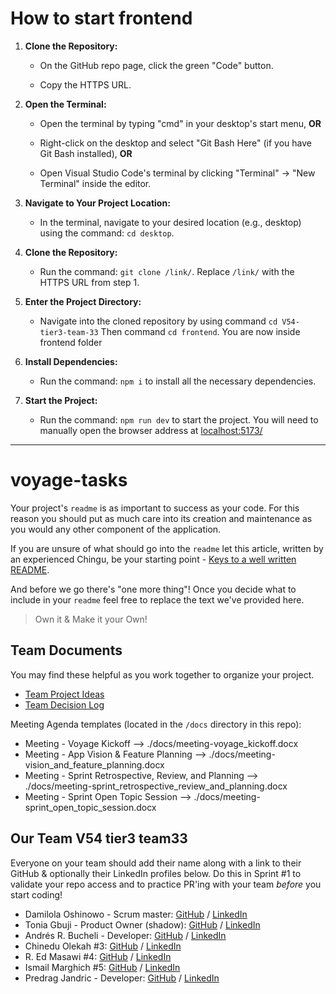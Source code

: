 # How to start frontend

1. **Clone the Repository:**

   - On the GitHub repo page, click the green "Code" button.

   - Copy the HTTPS URL.

2. **Open the Terminal:**

   - Open the terminal by typing "cmd" in your desktop's start menu, **OR**

   - Right-click on the desktop and select "Git Bash Here" (if you have Git Bash installed), **OR**

   - Open Visual Studio Code's terminal by clicking "Terminal" -> "New Terminal" inside the editor.

3. **Navigate to Your Project Location:**

   - In the terminal, navigate to your desired location (e.g., desktop) using the command: `cd desktop`.

4. **Clone the Repository:**

   - Run the command: `git clone /link/`. Replace `/link/` with the HTTPS URL from step 1.

5. **Enter the Project Directory:**

   - Navigate into the cloned repository by using command `cd V54-tier3-team-33` Then command `cd frontend`. You are now inside frontend folder

6. **Install Dependencies:**

   - Run the command: `npm i` to install all the necessary dependencies.

7. **Start the Project:**

   - Run the command: `npm run dev` to start the project. You will need to manually open the browser address at [localhost:5173/](http://localhost:5173/)

---

# voyage-tasks

Your project's `readme` is as important to success as your code. For
this reason you should put as much care into its creation and maintenance
as you would any other component of the application.

If you are unsure of what should go into the `readme` let this article,
written by an experienced Chingu, be your starting point -
[Keys to a well written README](https://tinyurl.com/yk3wubft).

And before we go there's "one more thing"! Once you decide what to include
in your `readme` feel free to replace the text we've provided here.

> Own it & Make it your Own!

## Team Documents

You may find these helpful as you work together to organize your project.

- [Team Project Ideas](./docs/team_project_ideas.md)
- [Team Decision Log](./docs/team_decision_log.md)

Meeting Agenda templates (located in the `/docs` directory in this repo):

- Meeting - Voyage Kickoff --> ./docs/meeting-voyage_kickoff.docx
- Meeting - App Vision & Feature Planning --> ./docs/meeting-vision_and_feature_planning.docx
- Meeting - Sprint Retrospective, Review, and Planning --> ./docs/meeting-sprint_retrospective_review_and_planning.docx
- Meeting - Sprint Open Topic Session --> ./docs/meeting-sprint_open_topic_session.docx

## Our Team V54 tier3 team33

Everyone on your team should add their name along with a link to their GitHub
& optionally their LinkedIn profiles below. Do this in Sprint #1 to validate
your repo access and to practice PR'ing with your team _before_ you start
coding!

- Damilola Oshinowo - Scrum master: [GitHub](https://github.com/dami-boy) / [LinkedIn](https://linkedin.com/in/damilola-oshinowo)
- Tonia Gbuji - Product Owner (shadow): [GitHub](https://github.com/Tgee78) / [LinkedIn](https://www.linkedin.com/in/toniagbuji/)
- Andrés R. Bucheli - Developer: [GitHub](https://github.com/ARBUCHELI) / [LinkedIn](https://www.linkedin.com/in/andresregaladobucheli/)
- Chinedu Olekah #3: [GitHub](https://github.com/kenako0127) / [LinkedIn](www.linkedin.com/in/chinedu-olekah)
- R. Ed Masawi #4: [GitHub](https://github.com/Masawi68) / [LinkedIn](https://www.linkedin.com/in/ed-masawi-97345a29/)
- Ismail Marghich #5: [GitHub](https://github.com/IsmailMarghich) / [LinkedIn](https://www.linkedin.com/in/ismail-marghich-9174111aa/)
- Predrag Jandric - Developer: [GitHub](https://github.com/Predrag-Jandric) / [LinkedIn](https://www.linkedin.com/in/predrag-jandric/)
